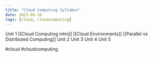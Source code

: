```yaml
---
title: "Cloud Computing Syllabus"
date: 2023-04-16
tags: [cloud, cloudcomputing]
---
```


Unit 1 [[Cloud Computing intro]] [[Cloud Environments]] [[Parallel vs Distributed Computing]]
Unit 2
Unit 3 
Unit 4 
Unit 5


#cloud #cloudcomputing 